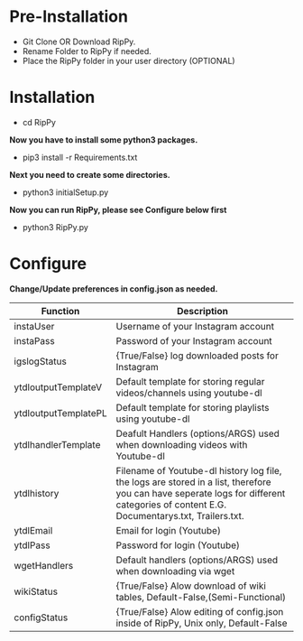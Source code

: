 # Pre-Installation
* Git Clone OR Download RipPy.
* Rename Folder to RipPy if needed.
* Place the RipPy folder in your user directory (OPTIONAL)

# Installation
* cd RipPy

**Now you have to install some python3 packages.**
* pip3 install -r Requirements.txt

**Next you need to create some directories.**

* python3 initialSetup.py

**Now you can run RipPy, please see Configure below first**

* python3 RipPy.py

# Configure
**Change/Update preferences in config.json as needed.**

| Function  | Description |
| ------------- | ------------- |
| instaUser  | Username of your Instagram account  |
| instaPass  | Password of your Instagram account  |
| igslogStatus  | {True/False} log downloaded posts for Instagram  |
| ytdloutputTemplateV  | Default template for storing regular videos/channels using youtube-dl  |
| ytdloutputTemplatePL  | Default template for storing playlists using youtube-dl  |
| ytdlhandlerTemplate  | Deafult Handlers (options/ARGS) used when downloading videos with Youtube-dl  |
| ytdlhistory  | Filename of Youtube-dl history log file, the logs are stored in a list, therefore you can have seperate logs for different categories of content E.G. Documentarys.txt, Trailers.txt.  |
| ytdlEmail  | Email for login (Youtube)  |
| ytdlPass  | Password for login (Youtube)  |
| wgetHandlers  | Default handlers (options/ARGS) used when downloading via wget  |
| wikiStatus  | {True/False} Alow download of wiki tables, Default-False,(Semi-Functional)  |
| configStatus  | {True/False} Alow editing of config.json inside of RipPy, Unix only, Default-False  |
